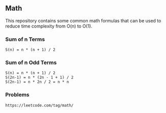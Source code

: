 ## Math
This repository contains some common math formulas that can be used to reduce time complexity from O(n) to O(1).

### Sum of n Terms
    S(n) = n * (n + 1) / 2

### Sum of n Odd Terms
    S(n) = n * (n + 1) / 2
    S(2n-1) = n * (2n - 1 + 1) / 2
    S(2n-1) = n * 2n / 2 = n * n

### Problems 
    https://leetcode.com/tag/math/